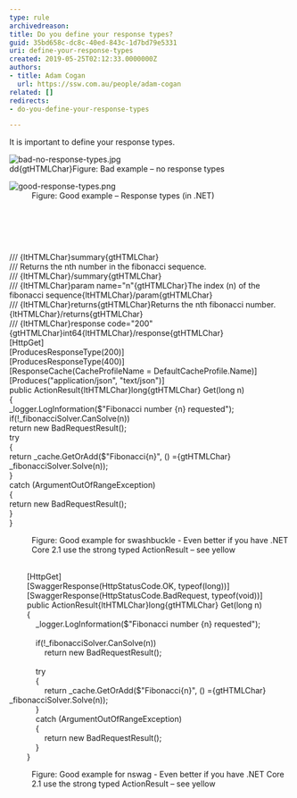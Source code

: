 ```yaml
---
type: rule
archivedreason: 
title: Do you define your response types?
guid: 35bd658c-dc8c-40ed-843c-1d7bd79e5331
uri: define-your-response-types
created: 2019-05-25T02:12:33.0000000Z
authors:
- title: Adam Cogan
  url: https://ssw.com.au/people/adam-cogan
related: []
redirects:
- do-you-define-your-response-types

---
```



<p>It is important to define your response types.</p><dl class="badImage"><dt><img src="/PublishingImages/bad-no-response-types.jpg" alt="bad-no-response-types.jpg" /></dt>
dd{gtHTMLChar}​Figure&#58; Bad example – no response types
</dl><dl class="goodImage"><dt><img src="/PublishingImages/good-response-types.png" alt="good-response-types.png" /></dt><dd>Figure&#58; Good example – Response types (in .NET)</dd>
</dl>
<br><excerpt class='endintro'></excerpt><br>
<p><br></p><p class="ssw15-rteElement-CodeArea">/// {ltHTMLChar}summary{gtHTMLChar}<br>/// Returns the nth number in the fibonacci sequence.<br>/// {ltHTMLChar}/summary{gtHTMLChar}<br>/// {ltHTMLChar}param name=&quot;n&quot;{gtHTMLChar}The index (n) of the fibonacci sequence{ltHTMLChar}/param{gtHTMLChar}<br>/// {ltHTMLChar}returns{gtHTMLChar}Returns the nth fibonacci number.{ltHTMLChar}/returns{gtHTMLChar}<br>/// {ltHTMLChar}response code=&quot;200&quot;{gtHTMLChar}int64{ltHTMLChar}/response{gtHTMLChar}<br>[HttpGet]<br>[ProducesResponseType(200)]<br>[ProducesResponseType(400)]<br>[ResponseCache(CacheProfileName = DefaultCacheProfile.Name)]<br>[Produces(&quot;application/json&quot;,&#160;&quot;text/json&quot;)]<br>public&#160;<span class="ssw15-rteStyle-Highlight">ActionResult{ltHTMLChar}long{gtHTMLChar}</span> Get(long&#160;n)<br>&#123;<br>_logger.LogInformation($&quot;Fibonacci number &#123;n&#125; requested&quot;);<br>if(!_fibonacciSolver.CanSolve(n))<br>return&#160;new&#160;BadRequestResult();<br>try<br>&#123;<br>return&#160;_cache.GetOrAdd($&quot;Fibonacci&#123;n&#125;&quot;, () ={gtHTMLChar} _fibonacciSolver.Solve(n));<br>&#125;<br>catch&#160;(ArgumentOutOfRangeException)<br>&#123;<br>return&#160;new&#160;BadRequestResult();<br>&#125;<br>&#125;</p><dd class="ssw15-rteElement-FigureBad">Figure&#58; Good example for swashbuckle - Even b​etter if you have .NET Core 2.1 use the strong typed ActionResult – see yellow​​<br><br></dd><p class="ssw15-rteElement-CodeArea">&#160; &#160; &#160; &#160; [HttpGet]<br>&#160; &#160; &#160; &#160; [SwaggerResponse(HttpStatusCode.OK, typeof(long))]<br>&#160; &#160; &#160; &#160; [SwaggerResponse(HttpStatusCode.BadRequest, typeof(void))]<br>&#160; &#160; &#160; &#160; public <span class="ssw15-rteStyle-Highlight">ActionResult{ltHTMLChar}long{gtHTMLChar}</span> Get(long n)<br>&#160; &#160; &#160; &#160; &#123;<br>&#160; &#160; &#160; &#160; &#160; &#160; _logger.LogInformation($&quot;Fibonacci number &#123;n&#125; requested&quot;);<br>&#160; &#160; &#160; &#160; &#160; &#160;&#160;<br>&#160; &#160; &#160; &#160; &#160; &#160; if(!_fibonacciSolver.CanSolve(n))<br>&#160; &#160; &#160; &#160; &#160; &#160; &#160; &#160; return new BadRequestResult();<br>&#160;<br>&#160; &#160; &#160; &#160; &#160; &#160; try<br>&#160; &#160; &#160; &#160; &#160; &#160; &#123;<br>&#160; &#160; &#160; &#160; &#160; &#160; &#160; &#160; return _cache.GetOrAdd($&quot;Fibonacci&#123;n&#125;&quot;, () ={gtHTMLChar} _fibonacciSolver.Solve(n));<br>&#160; &#160; &#160; &#160; &#160; &#160; &#125;<br>&#160; &#160; &#160; &#160; &#160; &#160; catch (ArgumentOutOfRangeException)<br>&#160; &#160; &#160; &#160; &#160; &#160; &#123;<br>&#160; &#160; &#160; &#160; &#160; &#160; &#160; &#160; return new BadRequestResult();<br>&#160; &#160; &#160; &#160; &#160; &#160; &#125;<br>&#160; &#160; &#160; &#160; &#125;</p><dd class="ssw15-rteElement-FigureGood">Figure&#58; Good example for nswag - Even better if you have .NET Core 2.1 use the strong typed ActionResult – see yellow​​<br><br></dd>


